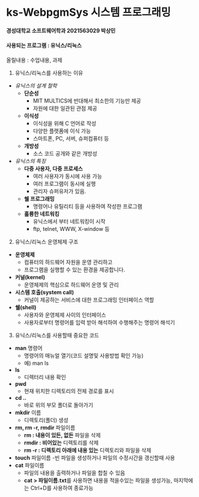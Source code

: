 # ks-WebpgmSys 시스템 프로그래밍

#### 경성대학교 소프트웨어학과 2021563029 박상민

#### 사용되는 프로그램 : 유닉스/리눅스

올릴내용 : 수업내용, 과제

1. 유닉스/리눅스를 사용하는 이유
- *유닉스의 설계 철학*
  - **단순성**
    - MIT MULTICS에 반대해서 최소한의 기능만 제공
    - 자원에 대한 일관된 관점 제공
  - **이식성**
    - 이식성을 위해 C 언어로 작성
    - 다양한 플랫폼에 이식 가능
    - 스마트폰, PC, 서버, 슈퍼컴퓨터 등
  - **개방성**
    - 소스 코드 공개와 같은 개방성
- *유닉스의 특징*
  - **다중 사용자, 다중 프로세스**
    - 여러 사용자가 동시에 사용 가능
    - 여러 프로그램이 동시에 실행
    - 관리자 슈퍼유저가 있음.
  - **쉘 프로그래밍**
    - 명령어나 유틸리티 등을 사용하여 작성한 프로그램
  - **훌륭한 네트워킹**
    - 유닉스에서 부터 네트워킹이 시작
    - ftp, telnet, WWW, X-window 등

2. 유닉스/리눅스 운영체제 구조  
- **운영체제**
  - 컴퓨터의 하드웨어 자원을 운영 관리하고
  - 프로그램을 실행할 수 있는 환경을 제공합니다.
- **커널(kernel)**
  - 운영체제의 핵심으로 하드웨어 운영 및 관리
- **시스템 호출(system call)**
  - 커널이 제공하는 서비스에 대한 프로그래밍 인터페이스 역할
- **쉘(shell)**
  - 사용자와 운영체제 사이의 인터페이스
  - 사용자로부터 명령어를 입력 받아 해석하여 수행해주는 명령어 해석기


3. 유닉스/리눅스를 사용할때 중요한 코드
- **man** 명령어
  - 명령어의 매뉴얼 열기(코드 설명및 사용방법 확인 가능)
  - 예) man ls
- **ls**
  - 디렉터리 내용 확인
- **pwd**
  - 현재 위치한 디렉토리의 전체 경로를 표시
- **cd ..**
  - 바로 위의 부모 폴더로 돌아가기
- **mkdir** 이름
  - 디렉토리(폴더) 생성
- **rm, rm -r, rmdir** 파일이름
  - **rm : 내용이 있든, 없든** 파일을 삭제
  - **rmdir : 비어있는** 디렉토리를 삭제
  - **rm -r : 디렉토리 아래에 내용 있는** 디렉토리와 파일을 삭제
- **touch** 파일이름
  -빈 파일을 생성하거나 파일의 수정시간을 갱신할때 사용  
- **cat** 파일이름
  - 파일의 내용을 출력하거나 파일을 합칠 수 있음
  - **cat > 파일이름.txt**를 사용하면 내용을 적을수있는 파일을 생성가능, 마지막에는 Ctrl+D를 사용하여 종료가능









